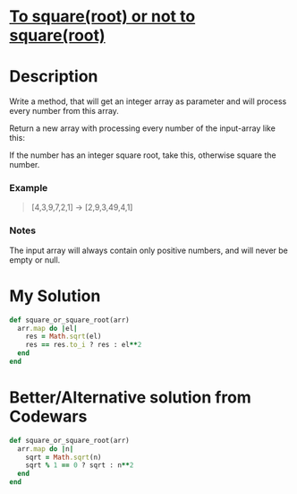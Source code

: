 # [To square(root) or not to square(root)](https://www.codewars.com/kata/57f6ad55cca6e045d2000627)

# Description   
Write a method, that will get an integer array as parameter and will process every number from this array.

Return a new array with processing every number of the input-array like this:

If the number has an integer square root, take this, otherwise square the number.

### Example
>[4,3,9,7,2,1] -> [2,9,3,49,4,1]

### Notes
The input array will always contain only positive numbers, and will never be empty or null.

# My Solution
```ruby
def square_or_square_root(arr)
  arr.map do |el|
    res = Math.sqrt(el)
    res == res.to_i ? res : el**2
  end
end
```
# Better/Alternative solution from Codewars
```ruby
def square_or_square_root(arr)
  arr.map do |n|
    sqrt = Math.sqrt(n)
    sqrt % 1 == 0 ? sqrt : n**2
  end
end
```